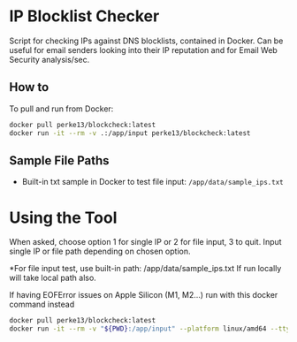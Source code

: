 # IP Blocklist Checker

Script for checking IPs against DNS blocklists, contained in Docker.
Can be useful for email senders looking into their IP reputation and for Email Web Security analysis/sec.

## How to
To pull and run from Docker:
```bash
docker pull perke13/blockcheck:latest
docker run -it --rm -v .:/app/input perke13/blockcheck:latest
```
## Sample File Paths
- Built-in txt sample in Docker to test file input: `/app/data/sample_ips.txt`

# Using the Tool

When asked, choose option 1 for single IP or 2 for file input, 3 to quit.
Input single IP or file path depending on chosen option.

*For file input test, use built-in path: /app/data/sample_ips.txt
If run locally will take local path also.


If having EOFError issues on Apple Silicon (M1, M2...)
run with this docker command instead
```bash
docker pull perke13/blockcheck:latest
docker run -it --rm -v "${PWD}:/app/input" --platform linux/amd64 --tty perke13/blockcheck:latest
```
